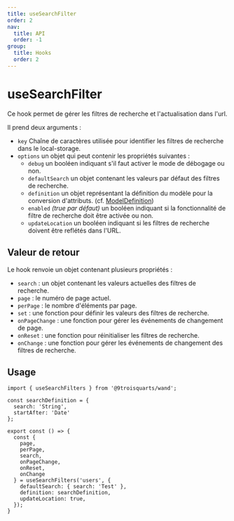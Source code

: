 ```yaml
---
title: useSearchFilter
order: 2
nav:
  title: API
  order: -1
group:
  title: Hooks
  order: 2
---
```


# useSearchFilter

Ce hook permet de gérer les filtres de recherche et l'actualisation dans l'url.

Il prend deux arguments :

- `key` Chaîne de caractères utilisée pour identifier les filtres de recherche dans le local-storage.
- `options` un objet qui peut contenir les propriétés suivantes :
  - `debug` un booléen indiquant s'il faut activer le mode de débogage ou non.
  - `defaultSearch` un objet contenant les valeurs par défaut des filtres de recherche.
  - `definition` un objet représentant la définition du modèle pour la conversion d'attributs. (cf. [ModelDefinition](/9tq-wand/api/model-definition))
  - `enabled` *(true par défaut)* un booléen indiquant si la fonctionnalité de filtre de recherche doit être activée ou non.
  - `updateLocation` un booléen indiquant si les filtres de recherche doivent être reflétés dans l'URL.


## Valeur de retour

Le hook renvoie un objet contenant plusieurs propriétés :

- `search` : un objet contenant les valeurs actuelles des filtres de recherche.
- `page` : le numéro de page actuel.
- `perPage` : le nombre d'éléments par page.
- `set` : une fonction pour définir les valeurs des filtres de recherche.
- `onPageChange` : une fonction pour gérer les événements de changement de page.
- `onReset` : une fonction pour réinitialiser les filtres de recherche.
- `onChange` : une fonction pour gérer les événements de changement des filtres de recherche.


## Usage

```tsx | pure
import { useSearchFilters } from '@9troisquarts/wand';

const searchDefinition = {
  search: 'String',
  startAfter: 'Date'
};

export const () => {
  const {
    page,
    perPage,
    search,
    onPageChange,
    onReset,
    onChange
  } = useSearchFilters('users', {
    defaultSearch: { search: 'Test' },
    definition: searchDefinition,
    updateLocation: true,
  });
}

```
